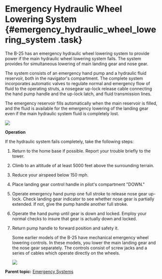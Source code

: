 # Emergency Hydraulic Wheel Lowering System {#emergency_hydraulic_wheel_lowering_system .task}

The B-25 has an emergency hydraulic wheel lowering system to provide power if the main hydraulic wheel lowering system fails. The system provides for simultaneous lowering of main landing gear and nose gear.

The system consists of an emergency hand pump and a hydraulic fluid reservoir, both in the navigator's compartment. The complete system incorporates automatic valves to regulate normal and emergency flow of fluid to the operating struts, a nosegear up-lock release cable connecting the hand pump handle and the up-lock latch, and fluid transmission lines.

The emergency reservoir fills automatically when the main reservoir is filled, and the fluid is available for the emergency lowering of the landing gear even if the main hydraulic system fluid is completely lost.

![](../images/emerg_hydraulic_wheel_lower_system.png)

**Operation**

If the hydraulic system fails completely, take the following steps:

1.  Return to the home base if possible. Report your trouble briefly to the tower.

2.  Climb to an altitude of at least 5000 feet above the surrounding terrain.

3.  Reduce your airspeed below 150 mph.

4.  Place landing gear control handle in pilot's compartment "DOWN."

5.  Operate emergency hand pump one full stroke to release nose gear up-lock. Check landing gear indicator to see whether nose gear is partially extended. If not, give the pump handle another full stroke.

6.  Operate the hand pump until gear is down and locked. Employ your normal checks to insure that gear is actually down and locked.

7.  Return pump handle to forward position and safety it.

    Some earlier models of the B-25 have mechanical emergency wheel lowering controls. In these models, you lower the main landing gear and the nose gear separately. The controls consist of screw jacks and a series of cables which operate directly on the wheels.

    ![](../images/emerg_hydraulic_gear.png)


**Parent topic:** [Emergency Systems](../topics/emergency_systems.md)

